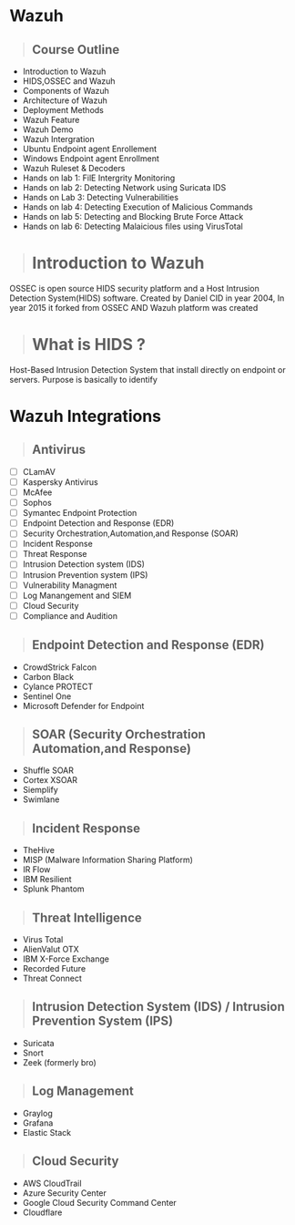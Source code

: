 # Wazuh

> ## Course Outline
* Introduction to Wazuh
* HIDS,OSSEC and Wazuh
* Components of Wazuh
* Architecture of Wazuh
* Deployment Methods
* Wazuh Feature
* Wazuh Demo
* Wazuh Intergration
* Ubuntu Endpoint agent Enrollement
* Windows Endpoint agent Enrollment
* Wazuh Ruleset & Decoders
* Hands on lab 1: FilE Intergrity Monitoring
* Hands on lab 2: Detecting Network using Suricata IDS 
* Hands on Lab 3: Detecting Vulnerabilities
* Hands on lab 4: Detecting Execution of Malicious Commands
* Hands on lab 5: Detecting and Blocking Brute Force Attack
* Hands on lab 6: Detecting Malaicious files using VirusTotal

> # Introduction to Wazuh
OSSEC is open source HIDS security platform and a Host Intrusion Detection System(HIDS) software. Created by Daniel CID in year 2004, In year 2015 it forked from OSSEC AND Wazuh platform was created  

> # What is HIDS ?
Host-Based Intrusion Detection System that install directly on endpoint or servers. Purpose is basically to identify


# Wazuh Integrations
>  ## Antivirus
- [ ] CLamAV
- [ ] Kaspersky Antivirus
- [ ] McAfee
- [ ] Sophos
- [ ] Symantec Endpoint Protection
- [ ] Endpoint Detection and Response (EDR)
- [ ] Security Orchestration,Automation,and Response (SOAR)
- [ ] Incident Response
- [ ] Threat Response
- [ ] Intrusion Detection system (IDS)
- [ ] Intrusion Prevention system (IPS)
- [ ] Vulnerability Managment
- [ ] Log Manangement and SIEM
- [ ] Cloud Security
- [ ] Compliance and Audition
>  ## Endpoint Detection and Response (EDR)
- CrowdStrick Falcon
- Carbon Black
- Cylance PROTECT
- Sentinel One
- Microsoft Defender for Endpoint

>  ## SOAR (Security Orchestration Automation,and Response)
- Shuffle SOAR
- Cortex XSOAR
- Siemplify
- Swimlane

>  ## Incident Response
- TheHive
- MISP (Malware Information Sharing Platform)
- IR Flow
- IBM Resilient
- Splunk Phantom

> ## Threat Intelligence
- Virus Total
- AlienValut OTX
- IBM X-Force Exchange
- Recorded Future
- Threat Connect

> ## Intrusion Detection System (IDS) / Intrusion Prevention System (IPS)
- Suricata
- Snort
- Zeek (formerly bro)

> ## Log Management
- Graylog
- Grafana
- Elastic Stack

> ## Cloud Security
- AWS CloudTrail
- Azure Security Center
- Google Cloud Security Command Center
- Cloudflare
